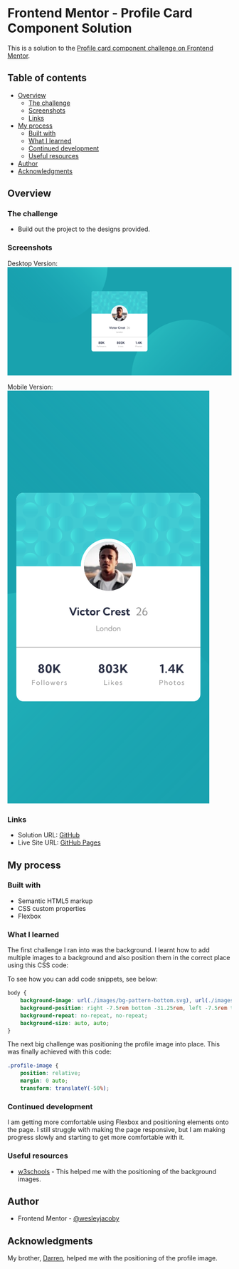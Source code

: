 # Frontend Mentor - Profile Card Component Solution

This is a solution to the [Profile card component challenge on Frontend Mentor](https://www.frontendmentor.io/challenges/profile-card-component-cfArpWshJ).

## Table of contents

- [Overview](#overview)
  - [The challenge](#the-challenge)
  - [Screenshots](#screenshots)
  - [Links](#links)
- [My process](#my-process)
  - [Built with](#built-with)
  - [What I learned](#what-i-learned)
  - [Continued development](#continued-development)
  - [Useful resources](#useful-resources)
- [Author](#author)
- [Acknowledgments](#acknowledgments)

## Overview

### The challenge

- Build out the project to the designs provided.

### Screenshots

Desktop Version:
![](./images/profile-card-component-desktop.png)

Mobile Version:
![](./images/profile-card-component-mobile.png)

### Links

- Solution URL: [GitHub](https://your-solution-url.com)
- Live Site URL: [GitHub Pages](https://your-live-site-url.com)

## My process

### Built with

- Semantic HTML5 markup
- CSS custom properties
- Flexbox

### What I learned

The first challenge I ran into was the background. I learnt how to add multiple images to a background and also position them in the correct place using this CSS code:

To see how you can add code snippets, see below:

```css
body {
    background-image: url(./images/bg-pattern-bottom.svg), url(./images/bg-pattern-top.svg);
    background-position: right -7.5rem bottom -31.25rem, left -7.5rem top -31.25rem;
    background-repeat: no-repeat, no-repeat;
    background-size: auto, auto;
}
```

The next big challenge was positioning the profile image into place. This was finally achieved with this code:

```css
.profile-image {
    position: relative;
    margin: 0 auto;
    transform: translateY(-50%);
```

### Continued development

I am getting more comfortable using Flexbox and positioning elements onto the page. I still struggle with making the page responsive, but I am making progress slowly and starting to get more comfortable with it.

### Useful resources

- [w3schools](https://www.w3schools.com/Css/css3_backgrounds.asp) - This helped me with the positioning of the background images.

## Author

- Frontend Mentor - [@wesleyjacoby](https://www.frontendmentor.io/profile/wesleyjacoby)

## Acknowledgments

My brother, [Darren](https://github.com/darrenjacoby), helped me with the positioning of the profile image.